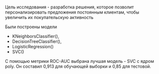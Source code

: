Цель исследования - разработка решения, которое позволит персонализировать предложения постоянным клиентам, чтобы увеличить их покупательскую активность

Были построены модели 
- KNeighborsClassifier(),
- DecisionTreeClassifier(),
- LogisticRegression()
- SVC()

C помощью метрики ROC-AUC выбрана лучшая модель - SVC c ядром poly. Он составил 0,913 для обучающей выборки и 0,85 для тестовой.
